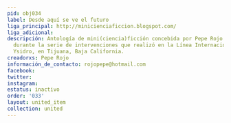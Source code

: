 ```yaml
---
pid: obj034
label: Desde aquí se ve el futuro
liga_principal: http://minicienciaficcion.blogspot.com/
liga_adicional: 
descripción: Antologí­a de mini(ciencia)ficción concebida por Pepe Rojo y el Taller[e]media
  durante la serie de intervenciones que realizó en la Línea Internacional de San
  Ysidro, en Tijuana, Baja California.
creadorxs: Pepe Rojo
información_de_contacto: rojopepe@hotmail.com
facebook: 
twitter: 
instagram: 
estatus: inactivo
order: '033'
layout: united_item
collection: united
---
```

